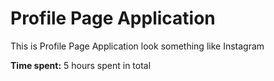 # Profile Page Application
 
 This is Profile Page Application look something like Instagram
 
 **Time spent:** 5 hours spent in total
